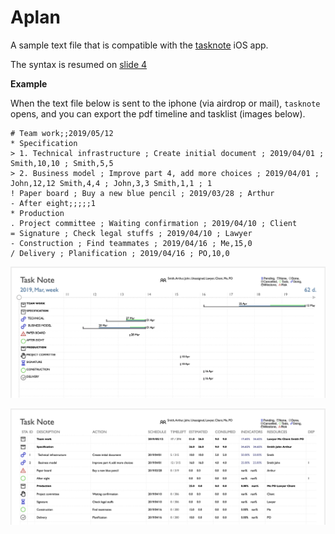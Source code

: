 # Aplan

A sample text file that is compatible with the <a href="https://itunes.apple.com/fr/app/task-note/id1470748388">tasknote</a> iOS app.

The syntax is resumed on <a href="https://github.com/ArfNtz/Aplan/blob/master/explain.pdf">slide 4</a>

**Example**

When the text file below is sent to the iphone (via airdrop or mail), `tasknote` opens, and you can export the pdf timeline and tasklist (images below).

```
# Team work;;2019/05/12
* Specification
> 1. Technical infrastructure ; Create initial document ; 2019/04/01 ; Smith,10,10 ; Smith,5,5
> 2. Business model ; Improve part 4, add more choices ; 2019/04/01 ; John,12,12 Smith,4,4 ; John,3,3 Smith,1,1 ; 1
! Paper board ; Buy a new blue pencil ; 2019/03/28 ; Arthur
- After eight;;;;;1
* Production
. Project committee ; Waiting confirmation ; 2019/04/10 ; Client
= Signature ; Check legal stuffs ; 2019/04/10 ; Lawyer
- Construction ; Find teammates ; 2019/04/16 ; Me,15,0 
/ Delivery ; Planification ; 2019/04/16 ; PO,10,0
```

![timeline pdf chart](https://github.com/ArfNtz/Aplan/blob/master/timeline.png)

![tasklist pdf](https://github.com/ArfNtz/Aplan/blob/master/tasklist.png)
